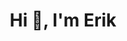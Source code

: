 <h1 align="center">Hi 👋, I'm Erik</h1>

<p align="center>
            [![ShooTeX' GitHub stats](https://github-readme-stats.vercel.app/api?username=shootex&count_private=true&show_icons=true&theme=github_dark)](https://github.com/anuraghazra/github-readme-stats)
</p>
